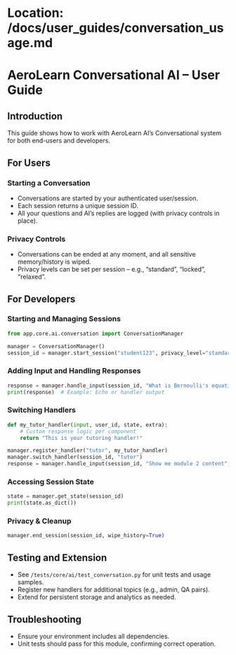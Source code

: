 # Location: /docs/user_guides/conversation_usage.md
# AeroLearn Conversational AI – User Guide

## Introduction

This guide shows how to work with AeroLearn AI’s Conversational system for both end-users and developers.

## For Users

### Starting a Conversation

- Conversations are started by your authenticated user/session.
- Each session returns a unique session ID.
- All your questions and AI’s replies are logged (with privacy controls in place).

### Privacy Controls

- Conversations can be ended at any moment, and all sensitive memory/history is wiped.
- Privacy levels can be set per session – e.g., “standard”, “locked”, “relaxed”.

## For Developers

### Starting and Managing Sessions

```python
from app.core.ai.conversation import ConversationManager

manager = ConversationManager()
session_id = manager.start_session("student123", privacy_level="standard")
```

### Adding Input and Handling Responses

```python
response = manager.handle_input(session_id, "What is Bernoulli's equation?")
print(response)  # Example: Echo or handler output
```

### Switching Handlers

```python
def my_tutor_handler(input, user_id, state, extra):
    # Custom response logic per component
    return "This is your tutoring handler!"

manager.register_handler("tutor", my_tutor_handler)
manager.switch_handler(session_id, "tutor")
response = manager.handle_input(session_id, "Show me module 2 content")
```

### Accessing Session State

```python
state = manager.get_state(session_id)
print(state.as_dict())
```

### Privacy & Cleanup

```python
manager.end_session(session_id, wipe_history=True)
```

## Testing and Extension

- See `/tests/core/ai/test_conversation.py` for unit tests and usage samples.
- Register new handlers for additional topics (e.g., admin, QA pairs).
- Extend for persistent storage and analytics as needed.

## Troubleshooting

- Ensure your environment includes all dependencies.
- Unit tests should pass for this module, confirming correct operation.